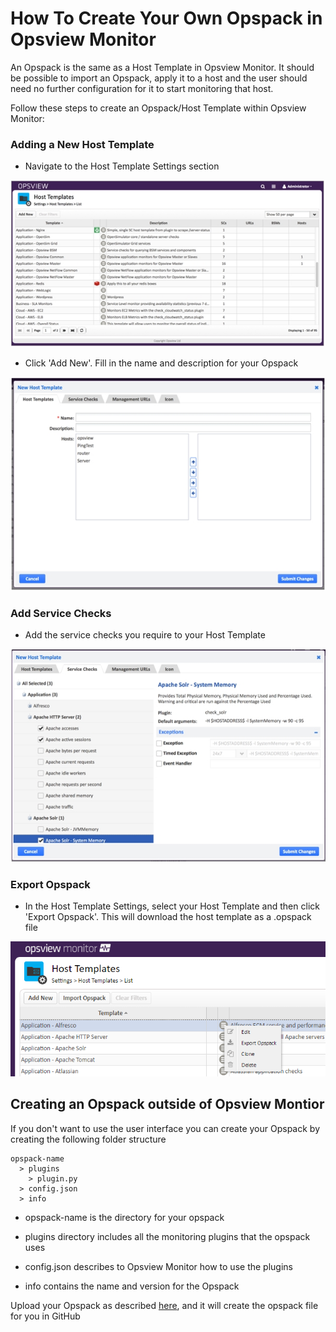# How To Create Your Own Opspack in Opsview Monitor

An Opspack is the same as a Host Template in Opsview Monitor. It should be possible to import an Opspack, apply it to a host and the user should need no further configuration for it to start monitoring that host.

Follow these steps to create an Opspack/Host Template within Opsview Monitor:

### Adding a New Host Template

* Navigate to the Host Template Settings section

![Host Template Settings](/docs/img/host_templates.jpg)

* Click 'Add New'. Fill in the name and description for your Opspack

![New Host Template](/docs/img/new_host_template.jpg)

### Add Service Checks

* Add the service checks you require to your Host Template

![Add Service Checks to Host Template](/docs/img/add_service_checks.jpg)

### Export Opspack

* In the Host Template Settings, select your Host Template and then click 'Export Opspack'. This will download the host template as a .opspack file

![Export Opspack](/docs/img/export_opspack.png)

## Creating an Opspack outside of Opsview Montior

If you don't want to use the user interface you can create your Opspack by creating the following folder structure

```
opspack-name
  > plugins
    > plugin.py
  > config.json
  > info
```  

- opspack-name is the directory for your opspack

- plugins directory includes all the monitoring plugins that the opspack uses

- config.json describes to Opsview Monitor how to use the plugins

- info contains the name and version for the Opspack

Upload your Opspack as described [here](https://github.com/opsview/Opsview-Integrations/blob/master/UPLOAD_OPSPACK.md), and it will create the opspack file for you in GitHub
